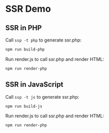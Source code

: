 # SSR Demo

## SSR in PHP

Call `ssp -t php` to generate ssr.php:

```bash
npm run build-php
```

Run render.js to call ssr.php and render HTML:

```bash
npm run render-php
```

## SSR in JavaScript

Call `ssp -t js` to generate ssr.php:

```bash
npm run build-js
```

Run render.js to call ssr.php and render HTML:

```bash
npm run render-php
```
